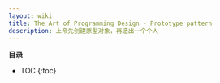 ```yaml
---
layout: wiki
title: The Art of Programming Design - Prototype pattern
description: 上帝先创建原型对象，再造出一个个人
---
```


**目录**

* TOC
{:toc}
